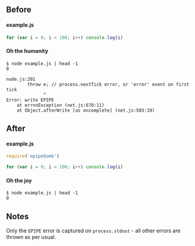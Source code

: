 ## Before

#### example.js
```javascript
for (var i = 0; i < 100; i++) console.log(i)
```

#### Oh the humanity

```shell
$ node example.js | head -1
0

node.js:201
        throw e; // process.nextTick error, or 'error' event on first tick
              ^
Error: write EPIPE
    at errnoException (net.js:670:11)
    at Object.afterWrite [as oncomplete] (net.js:503:19)
```

## After

#### example.js
```javascript
require('epipebomb')

for (var i = 0; i < 100; i++) console.log(i)
```

#### Oh the joy
```shell
$ node example.js | head -1
0
```

## Notes

Only the `EPIPE` error is captured on `process.stdout` - all other errors are thrown as per usual.